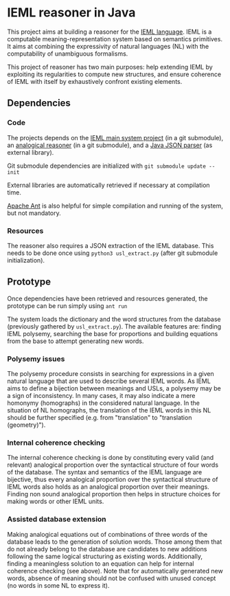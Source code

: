# IEML reasoner in Java

This project aims at building a reasoner for the [IEML language](https://pierrelevyblog.com/tag/ieml/).
IEML is a computable meaning-representation system based on semantics primitives.
It aims at combining the expressivity of natural languages (NL) with the computability of unambiguous formalisms.

This project of reasoner has two main purposes: help extending IEML by exploiting its regularities to compute new structures, and ensure coherence of IEML with itself by exhaustively confront existing elements.

## Dependencies

### Code

The projects depends on the [IEML main system project](https://github.com/IEMLdev/ieml) (in a git submodule), an [analogical reasoner](https://github.com/vletard/analogy-java) (in a git submodule), and a [Java JSON parser](https://github.com/stleary/JSON-java) (as external library).

Git submodule dependencies are initialized with `git submodule update --init`

External libraries are automatically retrieved if necessary at compilation time.

[Apache Ant](https://ant.apache.org/) is also helpful for simple compilation and running of the system, but not mandatory.

### Resources

The reasoner also requires a JSON extraction of the IEML database.
This needs to be done once using `python3 usl_extract.py` (after git submodule initialization).


## Prototype

Once dependencies have been retrieved and resources generated, the prototype can be run simply using `ant run`

The system loads the dictionary and the word structures from the database (previously gathered by `usl_extract.py`).
The available features are: finding IEML polysemy, searching the base for proportions and building equations from the base to attempt generating new words.

### Polysemy issues

The polysemy procedure consists in searching for expressions in a given natural language that are used to describe several IEML words.
As IEML aims to define a bijection between meanings and USLs, a polysemy may be a sign of inconsistency.
In many cases, it may also indicate a mere homonymy (homographs) in the considered natural language.
In the situation of NL homographs, the translation of the IEML words in this NL should be further specified (e.g. from "translation" to "translation (geometry)").

### Internal coherence checking

The internal coherence checking is done by constituting every valid (and relevant) analogical proportion over the syntactical structure of four words of the database.
The syntax and semantics of the IEML language are bijective, thus every analogical proportion over the syntactical structure of IEML words also holds as an analogical proportion over their meanings.
Finding non sound analogical proportion then helps in structure choices for making words or other IEML units.

### Assisted database extension

Making analogical equations out of combinations of three words of the database leads to the generation of solution words.
Those among them that do not already belong to the database are candidates to new additions following the same logical structuring as existing words.
Additionally, finding a meaningless solution to an equation can help for internal coherence checking (see above).
Note that for automatically generated new words, absence of meaning should not be confused with unused concept (no words in some NL to express it).
